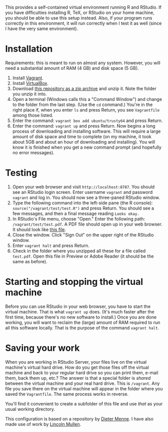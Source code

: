 This provides a self-contained virtual environment running R and RStudio. If you have difficulties installing R, TeX, or RStudio on your home machine, you should be able to use this setup instead. Also, if your program runs correctly in this environment, it will run correctly when I test it as well (since I have the very same environment). 

# Installation

Requirements: this is meant to run on almost any system. However, you will need a substantial amount of RAM (4 GB) and disk space (5 GB).

1. Install [Vagrant](https://www.vagrantup.com/downloads).
2. Install [VirtualBox](https://www.virtualbox.org/wiki/Downloads).
3. Download [this repository as a zip archive](https://github.com/agoldst/litdata-vagrant/archive/master.zip) and unzip it. Note the folder you unzip it into.
4. Open a terminal (Windows calls this a "Command Window") and change to the folder from the last step. (Use the `cd` command.) You're in the right place if, when you enter `ls` and press Return, you see `Vagrantfile` among those listed.
5. Enter the command: `vagrant box add ubuntu/trusty64` and press Return.
6. Enter the command: `vagrant up` and press Return. Now begins a long process of downloading and installing software. This will require a large amount of disk space and time to complete (on my machine, it took about 5GB and about an hour of downloading and installing). You will know it is finished when you get a new command prompt (and hopefully no error messages).


# Testing

1. Open your web browser and visit `http://localhost:8787`. You should see an RStudio login screen. Enter username `vagrant` and password `vagrant` and log in. You should now see a three-paned RStudio window.
1. Type the following command into the left-side pane (the R console): `source("/vagrant/test/test.R")` and press Return. You should see a few messages, and then a final message reading `Looks okay.`
1. In RStudio's File menu, choose "Open." Enter the following path: `/vagrant/test/test.pdf`. A PDF file should open up in your web browser. It should look like [this file](http://www.rci.rutgers.edu/~ag978/litdata/test-vagrant.pdf).
1. Close the window. Click "Sign Out" on the upper right of the RStudio window.
1. Enter `vagrant halt` and press Return.
1. Check in the folder where you unzipped all these for a file called `test.pdf`. Open this file in Preview or Adobe Reader (it should be the same as before).

# Starting and stopping the virtual machine

Before you can use RStudio in your web browser, you have to start the virtual machine. That is what `vagrant up` does. (It's much faster after the first time, because there's no new software to install.) Once you are done working, you will want to reclaim the (large) amount of RAM required to run all this software locally. That is the purpose of the command `vagrant halt`.

# Saving your work

When you are working in RStudio Server, your files live on the virtual machine's virtual hard drive. How do you get those files off the virtual machine and back to your regular hard drive so you can print them, e-mail them, back them up, etc.? The answer is that a special folder is *shared* between the virtual machine and your real hard drive. This is `/vagrant`. Any file you save there on the virtual machine will appear in the folder where you saved the `Vagrantfile`. The same process works in reverse.

You'll find it convenient to create a subfolder of this file and use *that* as your usual working directory.




This configuration is based on a repository by [Dieter Menne](https://bitbucket.org/dmenne/rstudio-shiny-server-on-ubuntu). I have also made use of work by [Lincoln Mullen](https://github.com/lmullen/vagrant-r-dev/).
